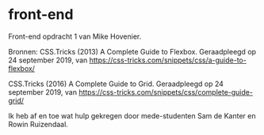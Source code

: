 # front-end
Front-end opdracht 1 van Mike Hovenier.

Bronnen:
CSS.Tricks (2013) A Complete Guide to Flexbox. Geraadpleegd op 24 september 2019, van https://css-tricks.com/snippets/css/a-guide-to-flexbox/

CSS.Tricks (2016) A Complete Guide to Grid. Geraadpleegd op 24 september 2019, van https://css-tricks.com/snippets/css/complete-guide-grid/

Ik heb af en toe wat hulp gekregen door mede-studenten Sam de Kanter en Rowin Ruizendaal.
